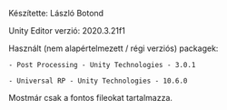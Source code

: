 Készítette: László Botond

Unity Editor verzió: 2020.3.21f1

Használt (nem alapértelmezett / régi verziós) packagek:

    - Post Processing - Unity Technologies - 3.0.1
    
    - Universal RP - Unity Technologies - 10.6.0

Mostmár csak a fontos fileokat tartalmazza.